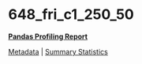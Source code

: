 # 648_fri_c1_250_50

[**Pandas Profiling Report**](https://epistasislab.github.io/pmlb/profile/648_fri_c1_250_50.html)

[Metadata](metadata.yaml) | [Summary Statistics](summary_stats.tsv)

